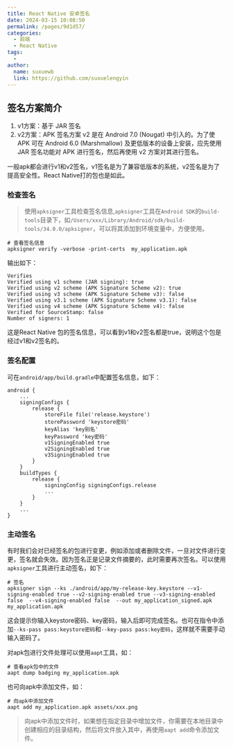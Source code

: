 ```yaml
---
title: React Native 安卓签名
date: 2024-03-15 10:08:50
permalink: /pages/9d1d57/
categories:
  - 前端
  - React Native
tags:
  - 
author: 
  name: suxuewb
  link: https://github.com/suxuelengyin
---
```

## 签名方案简介

1. v1方案：基于 JAR 签名
2. v2方案：APK 签名方案 v2 是在 Android 7.0 (Nougat) 中引入的。为了使 APK 可在 Android 6.0 (Marshmallow) 及更低版本的设备上安装，应先使用 JAR 签名功能对 APK 进行签名，然后再使用 v2 方案对其进行签名。

一般apk都会进行v1和v2签名，v1签名是为了兼容低版本的系统，v2签名是为了提高安全性。React Native打的包也是如此。

### 检查签名
> 使用`apksigner`工具检查签名信息,`apksigner`工具在`Android SDK`的`build-tools`目录下，如`/Users/xxx/Library/Android/sdk/build-tools/34.0.0/apksigner`，可以将其添加到环境变量中，方便使用。
```shell
# 查看签名信息
apksigner verify -verbose -print-certs  my_application.apk
```
输出如下：
```shell
Verifies
Verified using v1 scheme (JAR signing): true
Verified using v2 scheme (APK Signature Scheme v2): true
Verified using v3 scheme (APK Signature Scheme v3): false
Verified using v3.1 scheme (APK Signature Scheme v3.1): false
Verified using v4 scheme (APK Signature Scheme v4): false
Verified for SourceStamp: false
Number of signers: 1
```
这是React Native 包的签名信息，可以看到v1和v2签名都是true，说明这个包是经过v1和v2签名的。

### 签名配置

可在`android/app/build.gradle`中配置签名信息，如下：
```
android {
    ...
    signingConfigs {
        release {
            storeFile file('release.keystore')
            storePassword 'keystore密码'
            keyAlias 'key别名'
            keyPassword 'key密码'
            v1SigningEnabled true
            v2SigningEnabled true
            v3SigningEnabled true
        }
    }
    buildTypes {
        release {
            signingConfig signingConfigs.release
            ...
        }
    }
    ...
}
```

### 主动签名
有时我们会对已经签名的包进行变更，例如添加或者删除文件，一旦对文件进行变更，签名就会失效。因为签名正是记录文件摘要的，此时需要再次签名。可以使用`apksigner`工具进行主动签名，如下：
```shell
# 签名
apksigner sign --ks ./android/app/my-release-key.keystore --v1-signing-enabled true --v2-signing-enabled true --v3-signing-enabled false  --v4-signing-enabled false  --out my_application_signed.apk my_application.apk
```
这会提示你输入keystore密码、key密码，输入后即可完成签名。也可在指令中添加`--ks-pass pass:keystore密码`和`--key-pass pass:key密码`，这样就不需要手动输入密码了。

对apk包进行文件处理可以使用`aapt`工具，如：
```shell
# 查看apk包中的文件
aapt dump badging my_application.apk
```
也可向apk中添加文件，如：
```shell
# 向apk中添加文件
aapt add my_application.apk assets/xxx.png
```
> 向apk中添加文件时，如果想在指定目录中增加文件，你需要在本地目录中创建相应的目录结构，然后将文件放入其中，再使用`aapt add`命令添加文件。
